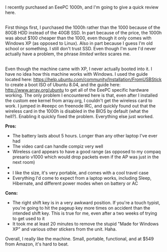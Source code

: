 <!-- :metadata:

title: Asus EeePC 1000h
tags: Gadgets
publishedAt: 2008-09-06T18:54:12-07:00
summary:

I recently purchased an EeePC 1000h, and I'm going to give a quick review
here...

-->

I recently purchased an EeePC 1000h, and I'm going to give a quick review here.<br><br>

First things first, I purchased the 1000h rather than the 1000 because of the
80GB HDD instead of the 40GB SSD.  In part because of the price, the 1000h was
about $100 cheaper than the 1000, even though it only comes with Windows XP (as
opposed to Linux).  Also in part because I guess I'm old school or something.
I still don't trust SSD.  Even though I'm sure I'd never actually have a
problem, the phrase <i>limited writes</i> scares me.<br><br>

Even though the machine came with XP, I never actually booted into it.  I have
no idea how this machine works with Windows.  I used the guide located here: <a
href='https://help.ubuntu.com/community/Installation/FromUSBStick'>
https://help.ubuntu.com/community/Installation/FromUSBStick</a>
to create a boot ISO of Ubuntu 8.04, and the guide here: <a
href='http://www.array.org/ubuntu'>http://www.array.org/ubuntu</a> to get all
of the EeePC specific hardware working.  The only problem I encountered here is
that, even after I installed the custom eee kernel from array.org, I couldn't
get the wireless card to work.  I jumped in #eeepc on freenode IRC, and quickly
found out that the wireless card in the 1000h is disabled in the BIOS by
default (what the hell?).  Enabling it quickly fixed the problem.  Everything
else just worked.

<b>Pros:</b>
<ul>
<li>The battery lasts about 5 hours.  Longer than any other laptop I've ever
had</li>
<li>The video card can handle compiz very well</li>
<li>Wireless card appears to have a good range (as opposed to my compaq
presario v1000 which would drop packets even if the AP was just in the next
room)<li>
<li>I like the size, it's very portable, and comes with a cool travel case</li>
<li>Everything I'd come to expect from a laptop works, including Sleep,
Hibernate, and different power modes when on battery or AC</li>
</ul>

<b>Cons:</b>

<ul>
<li>The right shift key is in a very awkward position.  If you're a touch
typist, you're going to hit the pageup key more times on accident than the
intended shift key.  This is true for me, even after a two weeks of trying to
get used to it</li>
<li>It took me at least 20 minutes to remove the stupid "Made for Windows XP"
and various other stickers from the unit.  Haha.</li>
</ul>

Overall, I really like the machine.  Small, portable, functional, and at $549
from Amazon, it's hard to beat.
